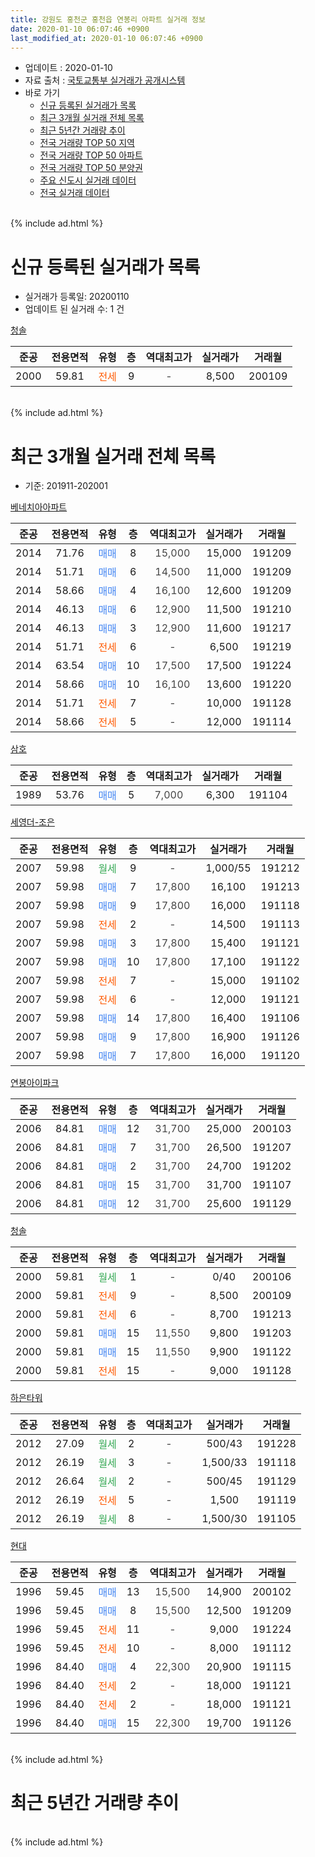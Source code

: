```yaml
---
title: 강원도 홍천군 홍천읍 연봉리 아파트 실거래 정보
date: 2020-01-10 06:07:46 +0900
last_modified_at: 2020-01-10 06:07:46 +0900
---
```


* 업데이트 : 2020-01-10
* 자료 출처 : [국토교통부 실거래가 공개시스템](http://rt.molit.go.kr)
* 바로 가기
    * [신규 등록된 실거래가 목록](#신규-등록된-실거래가-목록)
    * [최근 3개월 실거래 전체 목록](#최근-3개월-실거래-전체-목록)
    * [최근 5년간 거래량 추이](#최근-5년간-거래량-추이)
    * [전국 거래량 TOP 50 지역](https://inasie.github.io/apt-trade-info/최근-3개월-전국에서-가장-거래가-많이-발생한-지역)
    * [전국 거래량 TOP 50 아파트](https://inasie.github.io/apt-trade-info/최근-3개월-전국에서-가장-거래가-많이-발생한-아파트)
    * [전국 거래량 TOP 50 분양권](https://inasie.github.io/apt-trade-info/최근-3개월-전국에서-가장-거래가-많이-발생한-분양권)
    * [주요 신도시 실거래 데이터](https://inasie.github.io/apt-trade-info/주요-신도시)
    * [전국 실거래 데이터](https://inasie.github.io/apt-trade-info/전국)
<br>
{% include ad.html %}
<br>

# 신규 등록된 실거래가 목록
* 실거래가 등록일: 20200110
* 업데이트 된 실거래 수: 1 건


[청솔](https://search.naver.com/search.naver?query=%EA%B0%95%EC%9B%90%EB%8F%84+%ED%99%8D%EC%B2%9C%EA%B5%B0+%ED%99%8D%EC%B2%9C%EC%9D%8D+%EC%97%B0%EB%B4%89%EB%A6%AC+%EC%B2%AD%EC%86%94)

|준공|전용면적|유형|층|역대최고가|실거래가|거래월|
|:---:|:---:|:---:|:---:|:---:|:---:|:---:|
|2000|59.81|<span style="color:#ff5a00">전세</span>|9|<span style="color:#444444">-</span>|8,500|200109|


<br>
{% include ad.html %}
<br>

# 최근 3개월 실거래 전체 목록
* 기준: 201911-202001


[베네치아아파트](https://search.naver.com/search.naver?query=%EA%B0%95%EC%9B%90%EB%8F%84+%ED%99%8D%EC%B2%9C%EA%B5%B0+%ED%99%8D%EC%B2%9C%EC%9D%8D+%EC%97%B0%EB%B4%89%EB%A6%AC+%EB%B2%A0%EB%84%A4%EC%B9%98%EC%95%84%EC%95%84%ED%8C%8C%ED%8A%B8)

|준공|전용면적|유형|층|역대최고가|실거래가|거래월|
|:---:|:---:|:---:|:---:|:---:|:---:|:---:|
|2014|71.76|<span style="color:#4285f3">매매</span>|8|<span style="color:#444444">15,000</span>|15,000|191209|
|2014|51.71|<span style="color:#4285f3">매매</span>|6|<span style="color:#444444">14,500</span>|11,000|191209|
|2014|58.66|<span style="color:#4285f3">매매</span>|4|<span style="color:#444444">16,100</span>|12,600|191209|
|2014|46.13|<span style="color:#4285f3">매매</span>|6|<span style="color:#444444">12,900</span>|11,500|191210|
|2014|46.13|<span style="color:#4285f3">매매</span>|3|<span style="color:#444444">12,900</span>|11,600|191217|
|2014|51.71|<span style="color:#ff5a00">전세</span>|6|<span style="color:#444444">-</span>|6,500|191219|
|2014|63.54|<span style="color:#4285f3">매매</span>|10|<span style="color:#444444">17,500</span>|17,500|191224|
|2014|58.66|<span style="color:#4285f3">매매</span>|10|<span style="color:#444444">16,100</span>|13,600|191220|
|2014|51.71|<span style="color:#ff5a00">전세</span>|7|<span style="color:#444444">-</span>|10,000|191128|
|2014|58.66|<span style="color:#ff5a00">전세</span>|5|<span style="color:#444444">-</span>|12,000|191114|

[삼호](https://search.naver.com/search.naver?query=%EA%B0%95%EC%9B%90%EB%8F%84+%ED%99%8D%EC%B2%9C%EA%B5%B0+%ED%99%8D%EC%B2%9C%EC%9D%8D+%EC%97%B0%EB%B4%89%EB%A6%AC+%EC%82%BC%ED%98%B8)

|준공|전용면적|유형|층|역대최고가|실거래가|거래월|
|:---:|:---:|:---:|:---:|:---:|:---:|:---:|
|1989|53.76|<span style="color:#4285f3">매매</span>|5|<span style="color:#444444">7,000</span>|6,300|191104|

[세영더-조은](https://search.naver.com/search.naver?query=%EA%B0%95%EC%9B%90%EB%8F%84+%ED%99%8D%EC%B2%9C%EA%B5%B0+%ED%99%8D%EC%B2%9C%EC%9D%8D+%EC%97%B0%EB%B4%89%EB%A6%AC+%EC%84%B8%EC%98%81%EB%8D%94-%EC%A1%B0%EC%9D%80)

|준공|전용면적|유형|층|역대최고가|실거래가|거래월|
|:---:|:---:|:---:|:---:|:---:|:---:|:---:|
|2007|59.98|<span style="color:#34a853">월세</span>|9|<span style="color:#444444">-</span>|1,000/55|191212|
|2007|59.98|<span style="color:#4285f3">매매</span>|7|<span style="color:#444444">17,800</span>|16,100|191213|
|2007|59.98|<span style="color:#4285f3">매매</span>|9|<span style="color:#444444">17,800</span>|16,000|191118|
|2007|59.98|<span style="color:#ff5a00">전세</span>|2|<span style="color:#444444">-</span>|14,500|191113|
|2007|59.98|<span style="color:#4285f3">매매</span>|3|<span style="color:#444444">17,800</span>|15,400|191121|
|2007|59.98|<span style="color:#4285f3">매매</span>|10|<span style="color:#444444">17,800</span>|17,100|191122|
|2007|59.98|<span style="color:#ff5a00">전세</span>|7|<span style="color:#444444">-</span>|15,000|191102|
|2007|59.98|<span style="color:#ff5a00">전세</span>|6|<span style="color:#444444">-</span>|12,000|191121|
|2007|59.98|<span style="color:#4285f3">매매</span>|14|<span style="color:#444444">17,800</span>|16,400|191106|
|2007|59.98|<span style="color:#4285f3">매매</span>|9|<span style="color:#444444">17,800</span>|16,900|191126|
|2007|59.98|<span style="color:#4285f3">매매</span>|7|<span style="color:#444444">17,800</span>|16,000|191120|

[연봉아이파크](https://search.naver.com/search.naver?query=%EA%B0%95%EC%9B%90%EB%8F%84+%ED%99%8D%EC%B2%9C%EA%B5%B0+%ED%99%8D%EC%B2%9C%EC%9D%8D+%EC%97%B0%EB%B4%89%EB%A6%AC+%EC%97%B0%EB%B4%89%EC%95%84%EC%9D%B4%ED%8C%8C%ED%81%AC)

|준공|전용면적|유형|층|역대최고가|실거래가|거래월|
|:---:|:---:|:---:|:---:|:---:|:---:|:---:|
|2006|84.81|<span style="color:#4285f3">매매</span>|12|<span style="color:#444444">31,700</span>|25,000|200103|
|2006|84.81|<span style="color:#4285f3">매매</span>|7|<span style="color:#444444">31,700</span>|26,500|191207|
|2006|84.81|<span style="color:#4285f3">매매</span>|2|<span style="color:#444444">31,700</span>|24,700|191202|
|2006|84.81|<span style="color:#4285f3">매매</span>|15|<span style="color:#444444">31,700</span>|31,700|191107|
|2006|84.81|<span style="color:#4285f3">매매</span>|12|<span style="color:#444444">31,700</span>|25,600|191129|

[청솔](https://search.naver.com/search.naver?query=%EA%B0%95%EC%9B%90%EB%8F%84+%ED%99%8D%EC%B2%9C%EA%B5%B0+%ED%99%8D%EC%B2%9C%EC%9D%8D+%EC%97%B0%EB%B4%89%EB%A6%AC+%EC%B2%AD%EC%86%94)

|준공|전용면적|유형|층|역대최고가|실거래가|거래월|
|:---:|:---:|:---:|:---:|:---:|:---:|:---:|
|2000|59.81|<span style="color:#34a853">월세</span>|1|<span style="color:#444444">-</span>|0/40|200106|
|2000|59.81|<span style="color:#ff5a00">전세</span>|9|<span style="color:#444444">-</span>|8,500|200109|
|2000|59.81|<span style="color:#ff5a00">전세</span>|6|<span style="color:#444444">-</span>|8,700|191213|
|2000|59.81|<span style="color:#4285f3">매매</span>|15|<span style="color:#444444">11,550</span>|9,800|191203|
|2000|59.81|<span style="color:#4285f3">매매</span>|15|<span style="color:#444444">11,550</span>|9,900|191122|
|2000|59.81|<span style="color:#ff5a00">전세</span>|15|<span style="color:#444444">-</span>|9,000|191128|

[하은타워](https://search.naver.com/search.naver?query=%EA%B0%95%EC%9B%90%EB%8F%84+%ED%99%8D%EC%B2%9C%EA%B5%B0+%ED%99%8D%EC%B2%9C%EC%9D%8D+%EC%97%B0%EB%B4%89%EB%A6%AC+%ED%95%98%EC%9D%80%ED%83%80%EC%9B%8C)

|준공|전용면적|유형|층|역대최고가|실거래가|거래월|
|:---:|:---:|:---:|:---:|:---:|:---:|:---:|
|2012|27.09|<span style="color:#34a853">월세</span>|2|<span style="color:#444444">-</span>|500/43|191228|
|2012|26.19|<span style="color:#34a853">월세</span>|3|<span style="color:#444444">-</span>|1,500/33|191118|
|2012|26.64|<span style="color:#34a853">월세</span>|2|<span style="color:#444444">-</span>|500/45|191129|
|2012|26.19|<span style="color:#ff5a00">전세</span>|5|<span style="color:#444444">-</span>|1,500|191119|
|2012|26.19|<span style="color:#34a853">월세</span>|8|<span style="color:#444444">-</span>|1,500/30|191105|

[현대](https://search.naver.com/search.naver?query=%EA%B0%95%EC%9B%90%EB%8F%84+%ED%99%8D%EC%B2%9C%EA%B5%B0+%ED%99%8D%EC%B2%9C%EC%9D%8D+%EC%97%B0%EB%B4%89%EB%A6%AC+%ED%98%84%EB%8C%80)

|준공|전용면적|유형|층|역대최고가|실거래가|거래월|
|:---:|:---:|:---:|:---:|:---:|:---:|:---:|
|1996|59.45|<span style="color:#4285f3">매매</span>|13|<span style="color:#444444">15,500</span>|14,900|200102|
|1996|59.45|<span style="color:#4285f3">매매</span>|8|<span style="color:#444444">15,500</span>|12,500|191209|
|1996|59.45|<span style="color:#ff5a00">전세</span>|11|<span style="color:#444444">-</span>|9,000|191224|
|1996|59.45|<span style="color:#ff5a00">전세</span>|10|<span style="color:#444444">-</span>|8,000|191112|
|1996|84.40|<span style="color:#4285f3">매매</span>|4|<span style="color:#444444">22,300</span>|20,900|191115|
|1996|84.40|<span style="color:#ff5a00">전세</span>|2|<span style="color:#444444">-</span>|18,000|191121|
|1996|84.40|<span style="color:#ff5a00">전세</span>|2|<span style="color:#444444">-</span>|18,000|191121|
|1996|84.40|<span style="color:#4285f3">매매</span>|15|<span style="color:#444444">22,300</span>|19,700|191126|


<br>
{% include ad.html %}
<br>

# 최근 5년간 거래량 추이


<div style="width:100%;">
    <canvas id="deal_progress" height="200"></canvas>
</div>

<script>
new Chart(document.getElementById("deal_progress"), {
    type: 'line',
    data: {
        labels: ['201501','201502','201503','201504','201505','201506','201507','201508','201509','201510','201511','201512','201601','201602','201603','201604','201605','201606','201607','201608','201609','201610','201611','201612','201701','201702','201703','201704','201705','201706','201707','201708','201709','201710','201711','201712','201801','201802','201803','201804','201805','201806','201807','201808','201809','201810','201811','201812','201901','201902','201903','201904','201905','201906','201907','201908','201909','201910','201911','201912','202001'],
        datasets: [{
            label: '매매',
            pointRadius: 1,
            data: [17, 13, 15, 10, 16, 30, 11, 5, 11, 14, 8, 10, 9, 15, 11, 11, 8, 9, 11, 12, 10, 21, 12, 15, 12, 12, 24, 16, 13, 14, 7, 16, 10, 12, 8, 5, 8, 9, 12, 12, 9, 12, 6, 10, 8, 16, 9, 6, 9, 11, 10, 9, 9, 8, 10, 11, 10, 17, 12, 12, 2],
            borderColor: "rgba(255, 201, 14, 1)",
            backgroundColor: "rgba(255, 201, 14, 0.5)",
            fill: false,
            lineTension: 0
        },{
            label: '전월세',
            pointRadius: 1,
            data: [11, 11, 11, 6, 5, 8, 4, 6, 7, 13, 4, 9, 5, 8, 13, 13, 6, 7, 10, 7, 11, 13, 8, 8, 12, 14, 4, 12, 4, 9, 12, 9, 5, 6, 5, 7, 15, 12, 5, 7, 11, 9, 8, 8, 9, 9, 7, 9, 13, 14, 9, 7, 9, 5, 7, 5, 8, 13, 13, 5, 2],
            borderColor: "rgba(0, 141, 185, 1)",
            backgroundColor: "rgba(0, 141, 185, 0.5)",
            fill: false,
            lineTension: 0
        }
        ]
    },
    options: {
        responsive: true,
        title: {
            display: false
        },
        tooltips: {
            mode: 'index',
            intersect: false
        },
        hover: {
            mode: 'nearest',
            intersect: true
        },
        scales: {
            xAxes: [{
                display: true,
                scaleLabel: {
                    display: true,
                    labelString: '년/월'
                }
            }],
            yAxes: [{
                display: true,
                ticks: {
                    suggestedMin: 0,
                },
                scaleLabel: {
                    display: true,
                    labelString: '실거래 수'
                }
            }]
        }
    }
});

</script>


<br>
{% include ad.html %}
<br>

